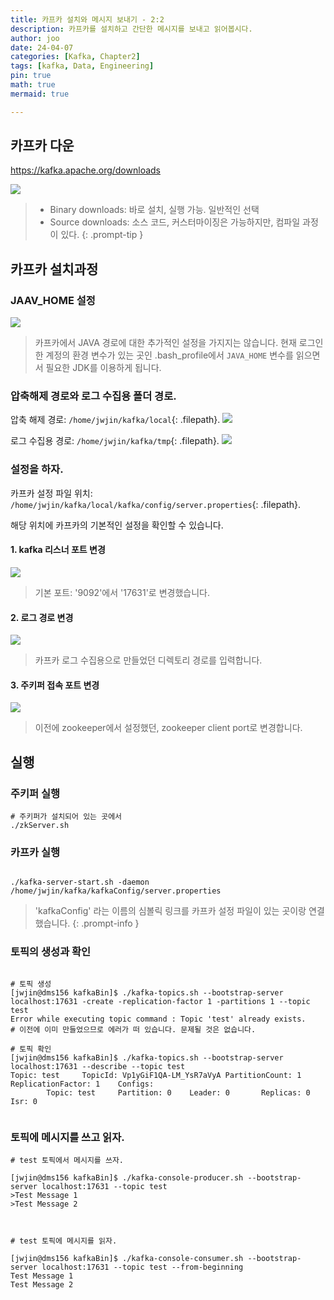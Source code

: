 ```yaml
---
title: 카프카 설치와 메시지 보내기 - 2:2
description: 카프카를 설치하고 간단한 메시지를 보내고 읽어봅시다.
author: joo
date: 24-04-07
categories: [Kafka, Chapter2]
tags: [kafka, Data, Engineering]
pin: true
math: true
mermaid: true

---
```


## 카프카 다운
https://kafka.apache.org/downloads

![](https://jwjinn.github.io/assets/img/kafka/2024-04-12-11-30-23.png)

> - Binary downloads: 바로 설치, 실행 가능. 일반적인 선택
> - Source downloads: 소스 코드, 커스터마이징은 가능하지만, 컴파일 과정이 있다.
{: .prompt-tip }

## 카프카 설치과정

### JAAV_HOME 설정
![](https://jwjinn.github.io/assets/img/kafka/2024-04-12-15-49-24.png)
> 카프카에서 JAVA 경로에 대한 추가적인 설정을 가지지는 않습니다.
현재 로그인한 계정의 환경 변수가 있는 곳인 .bash_profile에서 `JAVA_HOME` 변수를 읽으면서 필요한 JDK를 이용하게 됩니다.

### 압축해제 경로와 로그 수집용 폴더 경로.

압축 해제 경로: `/home/jwjin/kafka/local`{: .filepath}.
![](https://jwjinn.github.io/assets/img/kafka/2024-04-12-14-28-37.png)

로그 수집용 경로: `/home/jwjin/kafka/tmp`{: .filepath}.
![](https://jwjinn.github.io/assets/img/kafka/2024-04-12-15-24-23.png)

### 설정을 하자.


카프카 설정 파일 위치: `/home/jwjin/kafka/local/kafka/config/server.properties`{: .filepath}.

해당 위치에 카프카의 기본적인 설정을 확인할 수 있습니다.

#### 1. kafka 리스너 포트 변경
![](https://jwjinn.github.io/assets/img/kafka/2024-04-12-15-36-09.png)
> 기본 포트: '9092'에서 '17631'로 변경했습니다.

#### 2. 로그 경로 변경
![](https://jwjinn.github.io/assets/img/kafka/2024-04-12-15-37-26.png)
> 카프카 로그 수집용으로 만들었던 디렉토리 경로를 입력합니다.

#### 3. 주키퍼 접속 포트 변경
![](https://jwjinn.github.io/assets/img/kafka/2024-04-12-15-38-45.png)
> 이전에 zookeeper에서 설정했던, zookeeper client port로 변경합니다.

## 실행

### 주키퍼 실행

```shell
# 주키퍼가 설치되어 있는 곳에서
./zkServer.sh

```

### 카프카 실행

```shell

./kafka-server-start.sh -daemon /home/jwjin/kafka/kafkaConfig/server.properties

```
> 'kafkaConfig' 라는 이름의 심볼릭 링크를 카프카 설정 파일이 있는 곳이랑 연결했습니다.
{: .prompt-info }

### 토픽의 생성과 확인

```shell

# 토픽 생성
[jwjin@dms156 kafkaBin]$ ./kafka-topics.sh --bootstrap-server localhost:17631 -create -replication-factor 1 -partitions 1 --topic test
Error while executing topic command : Topic 'test' already exists.
# 이전에 이미 만들었으므로 에러가 떠 있습니다. 문제될 것은 없습니다.

```

```shell
# 토픽 확인
[jwjin@dms156 kafkaBin]$ ./kafka-topics.sh --bootstrap-server localhost:17631 --describe --topic test
Topic: test     TopicId: Vp1yGiF1QA-LM_YsR7aVyA PartitionCount: 1       ReplicationFactor: 1    Configs:
        Topic: test     Partition: 0    Leader: 0       Replicas: 0     Isr: 0


```

### 토픽에 메시지를 쓰고 읽자.
```shell
# test 토픽에서 메시지를 쓰자.

[jwjin@dms156 kafkaBin]$ ./kafka-console-producer.sh --bootstrap-server localhost:17631 --topic test
>Test Message 1
>Test Message 2



```

```shell
# test 토픽에 메시지를 읽자.

[jwjin@dms156 kafkaBin]$ ./kafka-console-consumer.sh --bootstrap-server localhost:17631 --topic test --from-beginning
Test Message 1
Test Message 2

```